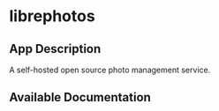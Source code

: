 # librephotos

## App Description

A self-hosted open source photo management service.

## Available Documentation

